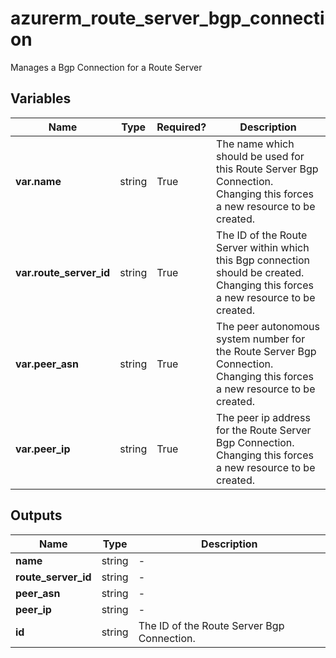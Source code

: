 # azurerm_route_server_bgp_connection

Manages a Bgp Connection for a Route Server

## Variables

| Name | Type | Required? |  Description |
| ---- | ---- | --------- |  ----------- |
| **var.name** | string | True | The name which should be used for this Route Server Bgp Connection. Changing this forces a new resource to be created. | 
| **var.route_server_id** | string | True | The ID of the Route Server within which this Bgp connection should be created. Changing this forces a new resource to be created. | 
| **var.peer_asn** | string | True | The peer autonomous system number for the Route Server Bgp Connection. Changing this forces a new resource to be created. | 
| **var.peer_ip** | string | True | The peer ip address for the Route Server Bgp Connection. Changing this forces a new resource to be created. | 



## Outputs

| Name | Type | Description |
| ---- | ---- | --------- | 
| **name** | string  | - | 
| **route_server_id** | string  | - | 
| **peer_asn** | string  | - | 
| **peer_ip** | string  | - | 
| **id** | string  | The ID of the Route Server Bgp Connection. | 